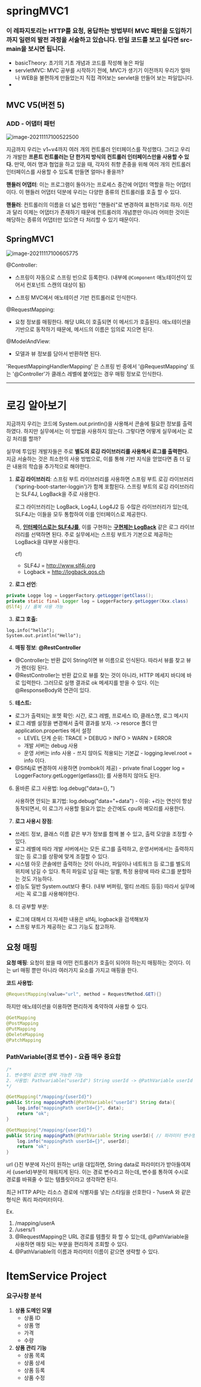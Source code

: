 # springMVC1

### 이 레파지토리는 HTTP를 요청, 응답하는 방법부터 MVC 패턴을 도입하기까지 일련의 발전 과정을 서술하고 있습니다. 만일 코드를 보고 싶다면 src-main을 보시면 됩니다.

- basicTheory: 초기의 기초 개념과 코드를 작성해 놓은 파일
- servletMVC: MVC 공부를 시작하기 전에, MVC가 생기기 이전까지 우리가 얼마나 WEB을 불편하게 만들었는지 직접 격어보는 servlet을 만들어 보는 파일입니다.
-

## MVC V5(버전 5)

### ADD - 어댑터 패턴

![image-20211117100522500](C:\Users\kimgu\AppData\Roaming\Typora\typora-user-images\image-20211117100522500.png)

지금까지 우리는 v1~v4까지 여러 개의 컨트롤러 인터페이스를 작성했다. 그리고 우리가 개발한 **프론트 컨트롤러는 단 한가지 방식의 컨트롤러 인터페이스만을 사용할 수 있다.** 만약, 여러 명과 협업을 하고 있을 때, 각자의 취향 존중을 위해 여러 개의 컨트롤러 인터페이스를 사용할 수 있도록 만들면 얼마나 좋을까?

**핸들러 어댑터**: 이는 프로그램이 돌아가는 프로세스 중간에 어댑터 역할을 하는 어댑터이다. 이 핸들러 어댑터 덕분에 우리는 다양한 종류의 컨트롤러를 호출 할 수 있다.

**핸들러**: 컨트롤러의 이름을 더 넓은 범위인 "핸들러"로 변경하여 표현하기로 하자. 이전과 달리 이제는 어댑터가 존재하기 때문에 컨트롤러의 개념뿐만 아니라 어떠한 것이든 해당하는 종류의 어댑터만 있으면 다 처리할 수 있기 때문이다.

## SpringMVC1

![image-20211117100605775](C:\Users\kimgu\AppData\Roaming\Typora\typora-user-images\image-20211117100605775.png)

@Controller:

- 스프링이 자동으로 스프링 빈으로 등록한다. (내부에 `@Component` 애노테이션이 있어서 컨포넌트 스캔의 대상이 됨)

- 스프링 MVC에서 애노테이션 기반 컨트롤러로 인식한다.

@RequestMapping:

- 요청 정보를 매핑한다. 해당 URL이 호출되면 이 메서드가 호출된다. 애노테이션을 기반으로 동작하기 때문에, 메서드의 이름은 임의로 지으면 된다.

@ModelAndView:

- 모델과 뷰 정보를 담아서 반환하면 된다.

'RequestMappingHandlerMapping' 은 스프링 빈 중에서 '@RequestMapping' 또는 '@Controller'가 클래스 레벨에 붙어있는 경우 매핑 정보로 인식한다.

---





# 로깅 알아보기

지금까지 우리는 코드에 System.out.println()을 사용해서 콘솔에 필요한 정보를 출력하였다. 하지만 실무에서는 이 방법을 사용하지 않는다. 그렇다면 어떻게 실무에서는 로깅 처리를 할까?

실무에 투입된 개발자들은 주로 **별도의 로깅 라이브러리를 사용해서 로그를 출력한다.** 지금 서술하는 것은 최소한의 사용 방법으로, 이를 통해 기반 지식을 얻었다면 좀 더 깊은 내용의 학습을 추가적으로 해야한다.

1. **로깅 라이브러리**: 스프링 부트 라이브러리를 사용하면 스프링 부트 로깅 라이브러리('spring-boot-starter-loggin')가 함께 포함된다. 스프링 부트의 로깅 라이브러리는 SLF4J, LogBack을 주로 사용한다.

   로그 라이브러리는 LogBack, Log4J, Log4J2 등 수많은 라이브러리가 있는데, SLF4J는 이들을 모두 통합하여 이를 인터페이스로 제공한다.

   즉, **<u>인터페이스로는 SLF4J를</u>**, 이를 구현하는 **<u>구현체는 LogBack</u>** 같은 로그 라이브러리를 선택하면 된다. 주로 실무에서는 스프링 부트가 기본으로 제공하는 LogBack을 대부분 사용한다.

   cf)

   - SLF4J = http://www.slf4j.org
   - Logback = http://logback.qos.ch



2. **로그 선언**:

```java
private Logge log = LoggerFactory.getLogger(getClass();
private static final Logger log = LoggerFactory.getLogger(Xxx.class)
@Slf4j // 롬복 사용 가능
```



3. **로그 호출:**

```
log.info("hello");
System.out.println("Hello");
```



4. **매핑 정보**: **@RestController**

- @Controller는 반환 값이 String이면 뷰 이름으로 인식된다. 따라서 뷰를 찾고 뷰가 렌더링 된다.
- @RestController는 반환 값으로 뷰를 찾는 것이 아니라, HTTP 메세지 바디에 바로 입력한다. 그러므로 실행 결과로 ok 메세지를 받을 수 있다. 이는 @ResponseBody와 연관이 있다. 



5. **테스트:**

- 로그가 출력되는 포멧 확인: 시간, 로그 레벨, 프로세스 ID, 클래스명, 로그 메시지
- 로그 레벨 설정을 변경해서 출력 결과를 보자. -> resorce 폴더 안 application.properties 에서 설정
  - LEVEL 단계 순위: TRACE > DEBUG > INFO > WARN > ERROR
  - 개발 서버는 debug 사용
  - 운영 서버는 info 사용 - 쓰지 않아도 적용되는 기본값 - logging.level.root = info 이다.
- @Slf4j로 변경하여 사용하면 (rombok이 제공) - private final Logger log = LoggerFactory.getLogger(getlass()); 를 사용하지 않아도 된다. 



6. 올바른 로그 사용법: log.debug("data={}, ") 

   사용하면 안되는 표기법: log.debug("data="+data")  - 이유: +라는 연산이 항상 동작되면서, 이 로그가 사용할 필요가 없는 순간에도 cpu와 메모리를 사용한다. 



7. **로그 사용시 장점**:

- 쓰레드 정보, 클래스 이름 같은 부가 정보를 함께 볼 수 있고, 출력 모양을 조정할 수 있다.
- 로그 레벨에 따라 개발 서버에서는 모든 로그를 출력하고, 운영서버에서는 출력하지 않는 등 로그를 상황에 맞게 조절할 수 있다. 
- 시스템 아웃 콘솔에만 출력하는 것이 아니라, 파일이나 네트워크 등 로그를 별도의 위치에 남길 수 있다. 특히 파일로 남길 때는 일별, 특정 용량에 따라 로그를 분할하는 것도 가능하다.
- 성능도 일반 System.out보다 좋다. (내부 버퍼링, 멀티 쓰레드 등등) 따라서 실무에서는 꼭 로그를 사용해야한다.



8. 더 공부할 부분: 

- 로그에 대해서 더 자세한 내용은 slf4j, logback을 검색해보자
- 스프링 부트가 제공하는 로그 기능도 참고하자.



## 요청 매핑

**요청 매핑**: 요청이 왔을 때 어떤 컨트롤러가 호출이 되어야 하는지 매핑하는 것이다.  이는 url 매핑 뿐만 아니라 여러가지 요소를 가지고 매핑을 한다.

**코드 사용법:**

```java
@RequestMapping(value="url", method = RequestMethod.GET){}
```

하지만 애노테이션을 이용하면 편리하게 축약하여 사용할 수 있다. 

```java
@GetMapping
@PostMapping
@PutMapping
@DeleteMapping
@PatchMapping
```



### PathVariable(경로 변수) - 요즘 매우 중요함

```java
/*
1. 변수명이 같으면 생략 가능한 기능
2. 사용법: Pathvariable("userId") String userId -> @PathVariable userId
*/

@GetMapping("/mapping/{userId}")
public String mappingPath(@PathVariable("userId") String data){
    log.info("mappingPath userId={}", data);
    return "ok";
}

@GetMapping("/mapping/{userId}")
public String mappingPath(@PathVariable String userId){ // 파라미터 변수명이 매핑하려는 urlID와 같다면 추가적인 변수 생략 가능하다.
    log.info("mappingPath userId={}", userId);
    return "ok";
}
```

url {}친 부분에 자신이 원하는 url을 대입하면, String data로 파라미터가 받아들여져서 {userId}부분이 채워지게 된다. 이는 경로 변수라고 하는데, 변수를 통하여 수시로 경로를 바꿔줄 수 있는 템플릿이라고 생각하면 된다. 

최근 HTTP API는 리소스 경로에 식별자를 넣는 스타일을 선호한다 - ?userA 와 같은 형식은 쿼리 파라미터이다.

Ex. 

1. /mapping/userA
2. /users/1
3. @RequestMapping은 URL 경로를 템플릿 화 할 수 있는데, @PathVariable을 사용하면 매칭 되는 부분을 편리하게 조회할 수 있다. 
4. @PathVariable의 이름과 파라미터 이름이 같으면 생략할 수 있다. 



# ItemService Project

### 요구사항 분석

1. **상품 도메인 모델**
   - 상품 ID
   - 상품 명
   - 가격
   - 수량
2. **상품 관리 기능**
   - 상품 목록
   - 상품 상세
   - 상품 등록
   - 상품 수정
